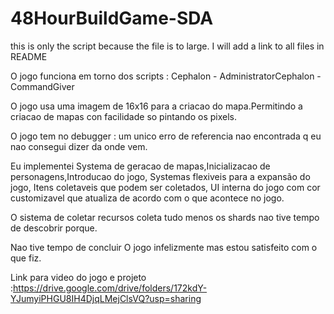 # 48HourBuildGame-SDA
this is only the script because the file is to large. I will add a link to all files in README

O jogo funciona em torno dos scripts : Cephalon - AdministratorCephalon  - CommandGiver

O jogo usa uma imagem de 16x16 para a criacao do mapa.Permitindo a criacao de mapas con facilidade so pintando os pixels.

O jogo tem no debugger : um unico erro de referencia nao encontrada q eu nao consegui dizer da onde vem.

Eu implementei Systema de geracao de mapas,Inicializacao de personagens,Introducao do jogo, Systemas flexiveis para a expansão do jogo, Itens coletaveis que podem ser coletados, UI interna do jogo com cor customizavel que atualiza de acordo com o que acontece no jogo.

O sistema de coletar recursos coleta tudo menos os shards nao tive tempo de descobrir porque.

Nao tive tempo de concluir O jogo infelizmente mas estou satisfeito com o que fiz.

Link para video do jogo e projeto :https://drive.google.com/drive/folders/172kdY-YJumyiPHGU8IH4DjqLMejClsVQ?usp=sharing
